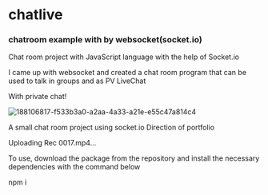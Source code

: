 # chatlive
### chatroom example with by websocket(socket.io)

Chat room project with JavaScript language with the help of Socket.io

I came up with websocket and created a chat room program that can be used to talk in groups and as PV
LiveChat

With private chat!

![188106817-f533b3a0-a2aa-4a33-a21e-e55c47a814c4](https://github.com/mehranferiduny/chatlive/assets/137254409/f1f547f9-7487-4fb9-824e-6ae514b460e8)

A small chat room project using socket.io Direction of portfolio


Uploading Rec 0017.mp4…




To use, download the package from the repository and install the necessary dependencies with the command below

npm  i
